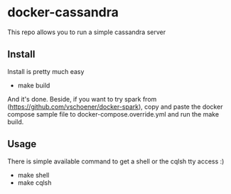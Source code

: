 # docker-cassandra

This repo allows you to run a simple cassandra server

## Install

Install is pretty much easy
- make build

And it's done. Beside, if you want to try spark from (https://github.com/vschoener/docker-spark), copy and paste the docker compose sample file to docker-compose.override.yml and run the make build.

## Usage

There is simple available command to get a shell or the cqlsh tty access :)

- make shell
- make cqlsh
